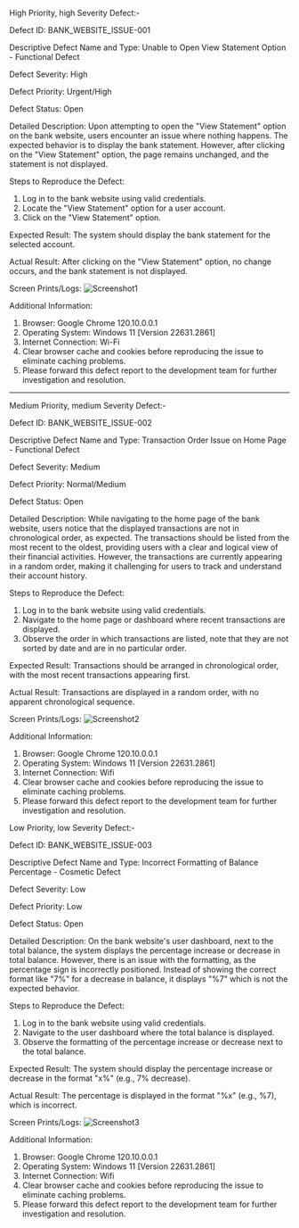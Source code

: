 High Priority, high Severity Defect:-

Defect ID: BANK_WEBSITE_ISSUE-001

Descriptive Defect Name and Type:
Unable to Open View Statement Option - Functional Defect

Defect Severity:
High

Defect Priority:
Urgent/High

Defect Status:
Open

Detailed Description:
Upon attempting to open the "View Statement" option on the bank website, users encounter an issue where nothing happens. The expected behavior is to display the bank statement. However, after clicking on the "View Statement" option, the page remains unchanged, and the statement is not displayed.

Steps to Reproduce the Defect:
1. Log in to the bank website using valid credentials.
2. Locate the "View Statement" option for a user account.
3. Click on the "View Statement" option.

Expected Result:
The system should display the bank statement for the selected account.

Actual Result:
After clicking on the "View Statement" option, no change occurs, and the bank statement is not displayed.

Screen Prints/Logs:
![Screenshot1](https://github.com/karsh-404/QA_Comviva/assets/106162400/f8593122-3ba4-4412-bc9d-5d46e10f37fb)

Additional Information:
1. Browser: Google Chrome 120.10.0.0.1
2. Operating System: Windows 11 [Version 22631.2861]
3. Internet Connection: Wi-Fi
4. Clear browser cache and cookies before reproducing the issue to eliminate caching problems.
5. Please forward this defect report to the development team for further investigation and resolution.



---------------------------------------------------------------------------------------------------------------------
   



Medium Priority, medium Severity Defect:-

Defect ID: BANK_WEBSITE_ISSUE-002

Descriptive Defect Name and Type:
Transaction Order Issue on Home Page - Functional Defect

Defect Severity:
Medium

Defect Priority:
Normal/Medium

Defect Status:
Open

Detailed Description:
While navigating to the home page of the bank website, users notice that the displayed transactions are not in chronological order, as expected. The transactions should be listed from the most recent to the oldest, providing users with a clear and logical view of their financial activities. However, the transactions are currently appearing in a random order, making it challenging for users to track and understand their account history.

Steps to Reproduce the Defect:
1. Log in to the bank website using valid credentials.
2. Navigate to the home page or dashboard where recent transactions are displayed.
3. Observe the order in which transactions are listed, note that they are not sorted by date and are in no particular order.

Expected Result:
Transactions should be arranged in chronological order, with the most recent transactions appearing first.

Actual Result:
Transactions are displayed in a random order, with no apparent chronological sequence.

Screen Prints/Logs:
![Screenshot2](https://github.com/karsh-404/QA_Comviva/assets/106162400/09579de5-5b5a-4870-b5d9-933b3a9dcc21)

Additional Information:
1. Browser: Google Chrome 120.10.0.0.1
2. Operating System: Windows 11 [Version 22631.2861]
3. Internet Connection: Wifi
4. Clear browser cache and cookies before reproducing the issue to eliminate caching problems.
5. Please forward this defect report to the development team for further investigation and resolution.



Low Priority, low Severity Defect:-

Defect ID: BANK_WEBSITE_ISSUE-003

Descriptive Defect Name and Type:
Incorrect Formatting of Balance Percentage - Cosmetic Defect

Defect Severity:
Low

Defect Priority:
Low

Defect Status:
Open

Detailed Description:
On the bank website's user dashboard, next to the total balance, the system displays the percentage increase or decrease in total balance. However, there is an issue with the formatting, as the percentage sign is incorrectly positioned. Instead of showing the correct format like "7%" for a decrease in balance, it displays "%7" which is not the expected behavior.

Steps to Reproduce the Defect:
1. Log in to the bank website using valid credentials.
2. Navigate to the user dashboard where the total balance is displayed.
3. Observe the formatting of the percentage increase or decrease next to the total balance.

Expected Result:
The system should display the percentage increase or decrease in the format "x%" (e.g., 7% decrease).

Actual Result:
The percentage is displayed in the format "%x" (e.g., %7), which is incorrect.

Screen Prints/Logs:
![Screenshot3](https://github.com/karsh-404/QA_Comviva/assets/106162400/a222db05-e3ba-45a0-9fd5-765bf675c30f)

Additional Information:
1. Browser: Google Chrome 120.10.0.0.1
2. Operating System: Windows 11 [Version 22631.2861]
3. Internet Connection: Wifi
4. Clear browser cache and cookies before reproducing the issue to eliminate caching problems.
5. Please forward this defect report to the development team for further investigation and resolution.







